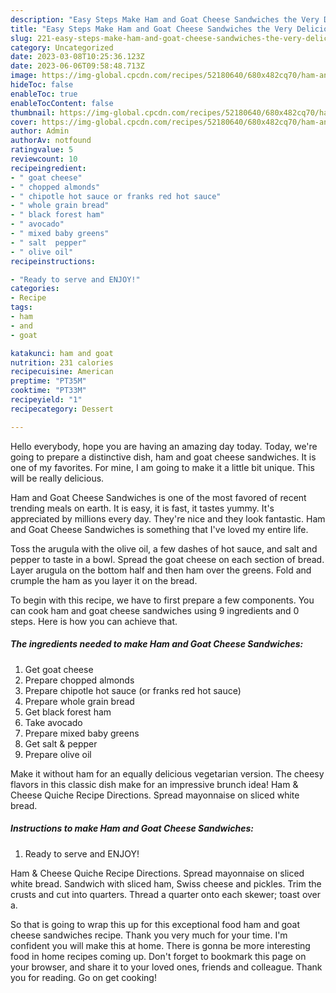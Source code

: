 ```yaml
---
description: "Easy Steps Make Ham and Goat Cheese Sandwiches the Very Delicious"
title: "Easy Steps Make Ham and Goat Cheese Sandwiches the Very Delicious"
slug: 221-easy-steps-make-ham-and-goat-cheese-sandwiches-the-very-delicious
category: Uncategorized
date: 2023-03-08T10:25:36.123Z
date: 2023-06-06T09:58:48.713Z
image: https://img-global.cpcdn.com/recipes/52180640/680x482cq70/ham-and-goat-cheese-sandwiches-recipe-main-photo.jpg
hideToc: false
enableToc: true
enableTocContent: false
thumbnail: https://img-global.cpcdn.com/recipes/52180640/680x482cq70/ham-and-goat-cheese-sandwiches-recipe-main-photo.jpg
cover: https://img-global.cpcdn.com/recipes/52180640/680x482cq70/ham-and-goat-cheese-sandwiches-recipe-main-photo.jpg
author: Admin
authorAv: notfound
ratingvalue: 5
reviewcount: 10
recipeingredient:
- " goat cheese"
- " chopped almonds"
- " chipotle hot sauce or franks red hot sauce"
- " whole grain bread"
- " black forest ham"
- " avocado"
- " mixed baby greens"
- " salt  pepper"
- " olive oil"
recipeinstructions:

- "Ready to serve and ENJOY!"
categories:
- Recipe
tags:
- ham
- and
- goat

katakunci: ham and goat 
nutrition: 231 calories
recipecuisine: American
preptime: "PT35M"
cooktime: "PT33M"
recipeyield: "1"
recipecategory: Dessert

---
```



Hello everybody, hope you are having an amazing day today. Today, we're going to prepare a distinctive dish, ham and goat cheese sandwiches. It is one of my favorites. For mine, I am going to make it a little bit unique. This will be really delicious.

Ham and Goat Cheese Sandwiches is one of the most favored of recent trending meals on earth. It is easy, it is fast, it tastes yummy. It's appreciated by millions every day. They're nice and they look fantastic. Ham and Goat Cheese Sandwiches is something that I've loved my entire life.

Toss the arugula with the olive oil, a few dashes of hot sauce, and salt and pepper to taste in a bowl. Spread the goat cheese on each section of bread. Layer arugula on the bottom half and then ham over the greens. Fold and crumple the ham as you layer it on the bread.


To begin with this recipe, we have to first prepare a few components. You can cook ham and goat cheese sandwiches using 9 ingredients and 0 steps. Here is how you can achieve that.

<!--inarticleads1-->

##### The ingredients needed to make Ham and Goat Cheese Sandwiches:

1. Get  goat cheese
1. Prepare  chopped almonds
1. Prepare  chipotle hot sauce (or franks red hot sauce)
1. Prepare  whole grain bread
1. Get  black forest ham
1. Take  avocado
1. Prepare  mixed baby greens
1. Get  salt &amp; pepper
1. Prepare  olive oil


Make it without ham for an equally delicious vegetarian version. The cheesy flavors in this classic dish make for an impressive brunch idea! Ham &amp; Cheese Quiche Recipe Directions. Spread mayonnaise on sliced white bread. 

<!--inarticleads2-->

##### Instructions to make Ham and Goat Cheese Sandwiches:


1. Ready to serve and ENJOY!

Ham &amp; Cheese Quiche Recipe Directions. Spread mayonnaise on sliced white bread. Sandwich with sliced ham, Swiss cheese and pickles. Trim the crusts and cut into quarters. Thread a quarter onto each skewer; toast over a. 

So that is going to wrap this up for this exceptional food ham and goat cheese sandwiches recipe. Thank you very much for your time. I'm confident you will make this at home. There is gonna be more interesting food in home recipes coming up. Don't forget to bookmark this page on your browser, and share it to your loved ones, friends and colleague. Thank you for reading. Go on get cooking!
